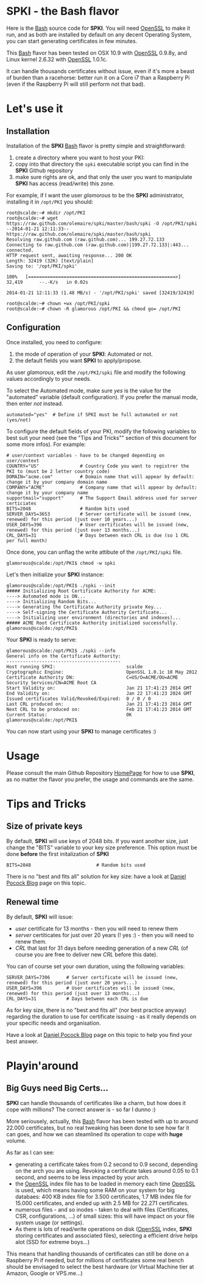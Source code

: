 [Bash]: http://www.gnu.org/software/bash/
[OpenSSL]: http://www.openssl.org/
[HomePage]: https://github.com/olemaire/spki
[Daniel Pocock Blog]: http://danielpocock.com/rsa-key-sizes-2048-or-4096-bits

# SPKI - the Bash flavor

Here is the [Bash] source code for **SPKI**. You will need [OpenSSL]
to make it run, and as both are installed by default on any decent Operating System, you can start generating certificates in few minutes.


This [Bash] flavor has been tested on OSX 10.9 with [OpenSSL] 0.9.8y, and Linux kernel 2.6.32 with [OpenSSL] 1.0.1c. 

It can handle thousands certificates without issue, even if it's more a beast of burden than a racehorse: better run it on a Core i7 than a Raspberry Pi (even if the Raspberry Pi will still perform not that bad).


# Let's use it
## Installation
Installation of the **SPKI** [Bash] flavor is pretty simple and straightforward:

1. create a directory where you want to host your PKI: 
2. copy into that directory the `spki` executable script you can find in the **SPKI** Github repository
3. make sure rights are ok, and that only the user you want to manipulate **SPKI** has access (read/write) this zone.

For example, if I want the user *glamorous* to be the **SPKI** administrator, installing it in `/opt/PKI` you should:

    root@scalde:~# mkdir /opt/PKI
    root@scalde:~# wget https://raw.github.com/olemaire/spki/master/bash/spki -O /opt/PKI/spki
    --2014-01-21 12:11:33--  https://raw.github.com/olemaire/spki/master/bash/spki
    Resolving raw.github.com (raw.github.com)... 199.27.72.133
    Connecting to raw.github.com (raw.github.com)|199.27.72.133|:443... connected.
    HTTP request sent, awaiting response... 200 OK
    Length: 32419 (32K) [text/plain]
    Saving to: '/opt/PKI/spki'
    
    100%   [======================================================>] 32,419      --.-K/s   in 0.02s   
    
    2014-01-21 12:11:33 (1.48 MB/s) - '/opt/PKI/spki' saved [32419/32419]

    root@scalde:~# chown +wx /opt/PKI/spki       
    root@scalde:~# chown -R glamorous /opt/PKI && chmod go= /opt/PKI 
    

## Configuration

Once installed, you need to configure:

1. the mode of operation of your **SPKI**: Automated or not.
2. the default fields you want **SPKI** to apply/propose.

As user *glamorous*, edit the `/opt/PKI/spki` file and modify the following values accordingly to your needs.

To select the Automated mode, make sure *yes* is the value for the "automated" variable (default configuration). If you prefer the manual mode, then enter *not* instead.

    automated="yes"  # Define if SPKI must be full automated or not (yes/not)
    
To configure the default fields of your PKI, modify the following variables to best suit your need (see the "Tips and Tricks"" section of this document for some more infos). For example:

    # user/context variables - have to be changed depending on user/context
    COUNTRY="US"               # Country Code you want to registrer the PKI to (must be 2 letter country code)
    DOMAIN="acme.com"          # Domain name that will appear by default: change it by your company domain name
    COMPANY="ACME"             # Company name that will appear by default: change it by your company name
    supportmail="support"      # The Support Email address used for server certiciates
    BITS=2048                  # Random bits used
    SERVER_DAYS=3653           # Server certificate will be issued (new, renewed) for this period (just over 10 years...)
    USER_DAYS=396              # User certificates will be issued (new, renewed) for this period (just over 13 months...)
    CRL_DAYS=31                # Days between each CRL is due (so 1 CRL per full month)

Once done, you can unflag the write attibute of the `/opt/PKI/spki` file. 

    glamorous@scalde:/opt/PKI$ chmod -w spki 

Let's then initialize your **SPKI** instance:

    glamorous@scalde:/opt/PKI$ ./spki --init
    ##### Initializing Root Certificate Authority for ACME:
    ----> Automated mode is ON...
    ----> Initializing Random Bits...
    ----> Generating the Certificate Authority private Key...
    ----> Self-signing the Certificate Authority Certificate...
    ----> Initializing user environment (directories and indexes)...
    ##### ACME Root Certificate Authority initialized successfully.
    glamorous@scalde:/opt/PKI$ 


Your **SPKI** is ready to serve:

    glamorous@scalde:/opt/PKI$ ./spki --info
    General info on the Certificate Authority:
    ------------------------------------------
    Host running SPKI:                          scalde
    Cryptographic Engine:                       OpenSSL 1.0.1c 10 May 2012
    Certificate Authority DN:                   C=US/O=ACME/OU=ACME Security Services/CN=ACME Root CA
    Start Validity on:                          Jan 21 17:41:23 2014 GMT
    End Validity on:                            Jan 22 17:41:23 2024 GMT
    Issued certificates Valid/Revoked/Expired:  0 / 0 / 0
    Last CRL produced on:                       Jan 21 17:41:23 2014 GMT
    Next CRL to be produced on:                 Feb 21 17:41:23 2014 GMT
    Current Status:                             OK
    glamorous@scalde:/opt/PKI$ 

You can now start using your **SPKI** to manage certificates :)

# Usage
Please consult the main Github Repository [HomePage] for how to use **SPKI**, as no matter the flavor you prefer, the usage and commands are the same.

# Tips and Tricks
## Size of private keys
By default, **SPKI** will use keys of 2048 bits. If you want another size, just change the "BITS" variable to your key size preference. This option must be done **before** the first initalization of **SPKI**

    BITS=2048                        # Random bits used

There is no "best and fits all" solution for key size: have a look at [Daniel Pocock Blog] page on this topic.
## Renewal time
By default, **SPKI** will issue:

* *user* certificate for 13 months - then you will need to renew them
* *server* certiticates for just over 20 years (! yes :) - then you will need to renew them.
* *CRL* that last for 31 days before needing generation of a new *CRL* (of course you are free to deliver new *CRL* before this date).

You can of course set your own duration, using the following variables:

    SERVER_DAYS=7306      # Server certificate will be issued (new, renewed) for this period (just over 20 years...)
    USER_DAYS=396         # User certificates will be issued (new, renewed) for this period (just over 13 months...)
    CRL_DAYS=31           # Days between each CRL is due

As for key size, there is no "best and fits all" (nor best practice anyway) regarding the duration to use for certificate issuing - as it really depends on your specific needs and organisation.

Have a look at [Daniel Pocock Blog] page on this topic to help you find your best answer.


# Playin'around
## Big Guys need Big Certs... 
**SPKI** can handle thousands of certificates like a charm, but how does it cope with millions? The correct answer is - so far I dunno :)

More seriousely, actually, this [Bash] flavor has been tested with up to around 22.000 certificates, but no real tweaking has been done to see how far it can goes, and how we can steamlined its operation to cope with **huge** volume. 

As far as I can see:

* generating a certificate takes from 0.2 second to 0.9 second, depending on the arch you are using. Revoking a certificate takes around 0.05 to 0.1 second, and seems to be less impacted by your arch.
* the [OpenSSL] index file has to be loaded in memory each time [OpenSSL] is used, which means having some RAM on your system for big databaes: 400 KB index file for 3.500 certificates, 1.7 MB index file for 15.000 certificates, and ended up with 2.5 MB for 22.271 certificates.
* numerous files - and so inodes - taken to deal with files (Certificates, CSR, configurations, ...) of small sizes: this will have impact on your file system usage (or settings).
* As there is lots of read/write operations on disk ([OpenSSL] index, **SPKI** storing certificates and associated files), selecting a efficient drive helps alot (SSD for extreme boys...)

This means that handling thousands of certificates can still be done on a Raspberry Pi if needed, but for millions of certificates some real bench should be envisaged to select the best hardware (or Virtual Machine tier at Amazon, Google or VPS.me...)


